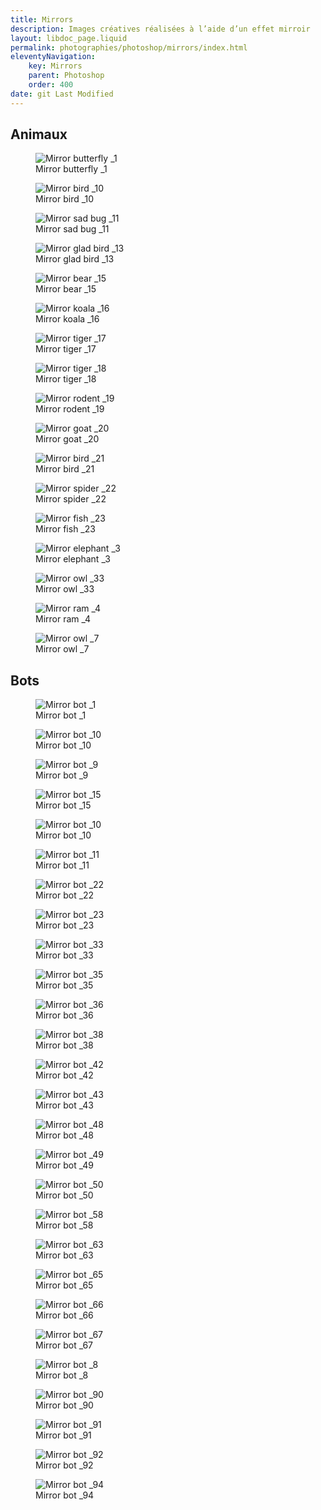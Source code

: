 ```yaml
---
title: Mirrors
description: Images créatives réalisées à l’aide d’un effet mirroir
layout: libdoc_page.liquid
permalink: photographies/photoshop/mirrors/index.html
eleventyNavigation:
    key: Mirrors
    parent: Photoshop
    order: 400
date: git Last Modified
---
```

## Animaux

<figure class="long-shadow">
    <img src="/sources/photoshop/mirrors/animals/animals-1.jpg"
        alt="Mirror butterfly _1">
    <figcaption>
        Mirror butterfly _1
    </figcaption>
</figure>

<figure class="long-shadow">
    <img src="/sources/photoshop/mirrors/animals/animals-10.jpg"
        alt="Mirror bird _10">
    <figcaption>
        Mirror bird _10
    </figcaption>
</figure>

<figure class="long-shadow">
    <img src="/sources/photoshop/mirrors/animals/animals-11.jpg"
        alt="Mirror sad bug _11">
    <figcaption>
        Mirror sad bug _11
    </figcaption>
</figure>

<figure class="long-shadow">
    <img src="/sources/photoshop/mirrors/animals/animals-13.jpg"
        alt="Mirror glad bird _13">
    <figcaption>
        Mirror glad bird _13
    </figcaption>
</figure>

<figure class="long-shadow">
    <img src="/sources/photoshop/mirrors/animals/animals-15.jpg"
        alt="Mirror bear _15">
    <figcaption>
        Mirror bear _15
    </figcaption>
</figure>

<figure class="long-shadow">
    <img src="/sources/photoshop/mirrors/animals/animals-16.jpg"
        alt="Mirror koala _16">
    <figcaption>
        Mirror koala _16
    </figcaption>
</figure>

<figure class="long-shadow">
    <img src="/sources/photoshop/mirrors/animals/animals-17.jpg"
        alt="Mirror tiger _17">
    <figcaption>
        Mirror tiger _17
    </figcaption>
</figure>

<figure class="long-shadow">
    <img src="/sources/photoshop/mirrors/animals/animals-18.jpg"
        alt="Mirror tiger _18">
    <figcaption>
        Mirror tiger _18
    </figcaption>
</figure>

<figure class="long-shadow">
    <img src="/sources/photoshop/mirrors/animals/animals-19.jpg"
        alt="Mirror rodent _19">
    <figcaption>
        Mirror rodent _19
    </figcaption>
</figure>

<figure class="long-shadow">
    <img src="/sources/photoshop/mirrors/animals/animals-20.jpg"
        alt="Mirror goat _20">
    <figcaption>
        Mirror goat _20
    </figcaption>
</figure>

<figure class="long-shadow">
    <img src="/sources/photoshop/mirrors/animals/animals-21.jpg"
        alt="Mirror bird _21">
    <figcaption>
        Mirror bird _21
    </figcaption>
</figure>

<figure class="long-shadow">
    <img src="/sources/photoshop/mirrors/animals/animals-22.jpg"
        alt="Mirror spider _22">
    <figcaption>
        Mirror spider _22
    </figcaption>
</figure>

<figure class="long-shadow">
    <img src="/sources/photoshop/mirrors/animals/animals-23.jpg"
        alt="Mirror fish _23">
    <figcaption>
        Mirror fish _23
    </figcaption>
</figure>

<figure class="long-shadow">
    <img src="/sources/photoshop/mirrors/animals/animals-3.jpg"
        alt="Mirror elephant _3">
    <figcaption>
        Mirror elephant _3
    </figcaption>
</figure>

<figure class="long-shadow">
    <img src="/sources/photoshop/mirrors/animals/animals-33.jpg"
        alt="Mirror owl _33">
    <figcaption>
        Mirror owl _33
    </figcaption>
</figure>

<figure class="long-shadow">
    <img src="/sources/photoshop/mirrors/animals/animals-4.jpg"
        alt="Mirror ram _4">
    <figcaption>
        Mirror ram _4
    </figcaption>
</figure>

<figure class="long-shadow">
    <img src="/sources/photoshop/mirrors/animals/animals-7.jpg"
        alt="Mirror owl _7">
    <figcaption>
        Mirror owl _7
    </figcaption>
</figure>

## Bots

<figure class="long-shadow">
    <img src="/sources/photoshop/mirrors/human-faces/faces-1.jpg"
        alt="Mirror bot _1">
    <figcaption>
        Mirror bot _1
    </figcaption>
</figure>

<figure class="long-shadow">
    <img src="/sources/photoshop/mirrors/human-faces/faces-10.jpg"
        alt="Mirror bot _10">
    <figcaption>
        Mirror bot _10
    </figcaption>
</figure>

<figure class="long-shadow">
    <img src="/sources/photoshop/mirrors/human-faces/faces-9.jpg"
        alt="Mirror bot _9">
    <figcaption>
        Mirror bot _9
    </figcaption>
</figure>

<figure class="long-shadow">
    <img src="/sources/photoshop/mirrors/human-faces/faces-15.jpg"
        alt="Mirror bot _15">
    <figcaption>
        Mirror bot _15
    </figcaption>
</figure>

<figure class="long-shadow">
    <img src="/sources/photoshop/mirrors/creatures/creatures-10.jpg"
        alt="Mirror bot _10">
    <figcaption>
        Mirror bot _10
    </figcaption>
</figure>

<figure class="long-shadow">
    <img src="/sources/photoshop/mirrors/creatures/creatures-11.jpg"
        alt="Mirror bot _11">
    <figcaption>
        Mirror bot _11
    </figcaption>
</figure>

<figure class="long-shadow">
    <img src="/sources/photoshop/mirrors/creatures/creatures-22.jpg"
        alt="Mirror bot _22">
    <figcaption>
        Mirror bot _22
    </figcaption>
</figure>

<figure class="long-shadow">
    <img src="/sources/photoshop/mirrors/creatures/creatures-23.jpg"
        alt="Mirror bot _23">
    <figcaption>
        Mirror bot _23
    </figcaption>
</figure>

<figure class="long-shadow">
    <img src="/sources/photoshop/mirrors/creatures/creatures-33.jpg"
        alt="Mirror bot _33">
    <figcaption>
        Mirror bot _33
    </figcaption>
</figure>

<figure class="long-shadow">
    <img src="/sources/photoshop/mirrors/creatures/creatures-35.jpg"
        alt="Mirror bot _35">
    <figcaption>
        Mirror bot _35
    </figcaption>
</figure>

<figure class="long-shadow">
    <img src="/sources/photoshop/mirrors/creatures/creatures-36.jpg"
        alt="Mirror bot _36">
    <figcaption>
        Mirror bot _36
    </figcaption>
</figure>

<figure class="long-shadow">
    <img src="/sources/photoshop/mirrors/creatures/creatures-38.jpg"
        alt="Mirror bot _38">
    <figcaption>
        Mirror bot _38
    </figcaption>
</figure>

<figure class="long-shadow">
    <img src="/sources/photoshop/mirrors/creatures/creatures-42.jpg"
        alt="Mirror bot _42">
    <figcaption>
        Mirror bot _42
    </figcaption>
</figure>

<figure class="long-shadow">
    <img src="/sources/photoshop/mirrors/creatures/creatures-43.jpg"
        alt="Mirror bot _43">
    <figcaption>
        Mirror bot _43
    </figcaption>
</figure>

<figure class="long-shadow">
    <img src="/sources/photoshop/mirrors/creatures/creatures-48.jpg"
        alt="Mirror bot _48">
    <figcaption>
        Mirror bot _48
    </figcaption>
</figure>

<figure class="long-shadow">
    <img src="/sources/photoshop/mirrors/creatures/creatures-49.jpg"
        alt="Mirror bot _49">
    <figcaption>
        Mirror bot _49
    </figcaption>
</figure>

<figure class="long-shadow">
    <img src="/sources/photoshop/mirrors/creatures/creatures-50.jpg"
        alt="Mirror bot _50">
    <figcaption>
        Mirror bot _50
    </figcaption>
</figure>

<figure class="long-shadow">
    <img src="/sources/photoshop/mirrors/creatures/creatures-58.jpg"
        alt="Mirror bot _58">
    <figcaption>
        Mirror bot _58
    </figcaption>
</figure>

<figure class="long-shadow">
    <img src="/sources/photoshop/mirrors/creatures/creatures-63.jpg"
        alt="Mirror bot _63">
    <figcaption>
        Mirror bot _63
    </figcaption>
</figure>

<figure class="long-shadow">
    <img src="/sources/photoshop/mirrors/creatures/creatures-65.jpg"
        alt="Mirror bot _65">
    <figcaption>
        Mirror bot _65
    </figcaption>
</figure>

<figure class="long-shadow">
    <img src="/sources/photoshop/mirrors/creatures/creatures-66.jpg"
        alt="Mirror bot _66">
    <figcaption>
        Mirror bot _66
    </figcaption>
</figure>

<figure class="long-shadow">
    <img src="/sources/photoshop/mirrors/creatures/creatures-67.jpg"
        alt="Mirror bot _67">
    <figcaption>
        Mirror bot _67
    </figcaption>
</figure>

<figure class="long-shadow">
    <img src="/sources/photoshop/mirrors/creatures/creatures-8.jpg"
        alt="Mirror bot _8">
    <figcaption>
        Mirror bot _8
    </figcaption>
</figure>

<figure class="long-shadow">
    <img src="/sources/photoshop/mirrors/creatures/creatures-90.jpg"
        alt="Mirror bot _90">
    <figcaption>
        Mirror bot _90
    </figcaption>
</figure>

<figure class="long-shadow">
    <img src="/sources/photoshop/mirrors/creatures/creatures-91.jpg"
        alt="Mirror bot _91">
    <figcaption>
        Mirror bot _91
    </figcaption>
</figure>

<figure class="long-shadow">
    <img src="/sources/photoshop/mirrors/creatures/creatures-92.jpg"
        alt="Mirror bot _92">
    <figcaption>
        Mirror bot _92
    </figcaption>
</figure>

<figure class="long-shadow">
    <img src="/sources/photoshop/mirrors/creatures/creatures-94.jpg"
        alt="Mirror bot _94">
    <figcaption>
        Mirror bot _94
    </figcaption>
</figure>

